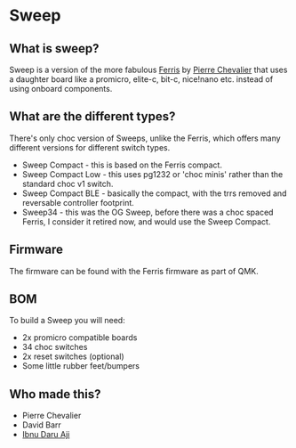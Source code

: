 # Sweep

## What is sweep?

Sweep is a version of the more fabulous [Ferris](https://github.com/pierrechevalier83/ferris) by [Pierre Chevalier](https://github.com/pierrechevalier83/) that uses a daughter board like a promicro, elite-c, bit-c, nice!nano etc. instead of using onboard components.

## What are the different types?

There's only choc version of Sweeps, unlike the Ferris, which offers many different versions for different switch types. 


* Sweep Compact - this is based on the Ferris compact.
* Sweep Compact Low - this uses pg1232 or 'choc minis' rather than the standard choc v1 switch.
* Sweep Compact BLE - basically the compact, with the trrs removed and reversable controller footprint.
* Sweep34 - this was the OG Sweep, before there was a choc spaced Ferris, I consider it retired now, and would use the Sweep Compact.

## Firmware

The firmware can be found with the Ferris firmware as part of QMK. 

## BOM

To build a Sweep you will need:

* 2x promicro compatible boards
* 34 choc switches
* 2x reset switches (optional)
* Some little rubber feet/bumpers

## Who made this?

* Pierre Chevalier
* David Barr
* [Ibnu Daru Aji](https://github.com/ibnuda/)
